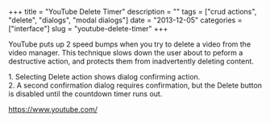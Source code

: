 +++
title = "YouTube Delete Timer"
description = ""
tags = ["crud actions", "delete", "dialogs", "modal dialogs"]
date = "2013-12-05"
categories = ["interface"]
slug = "youtube-delete-timer"
+++


<p>YouTube puts up 2 speed bumps when you try to delete a video from the video manager. This technique slows down the user about to peform a destructive action, and protects them from inadvertently deleting content.</p>

<div id="screens-full" class="clear"><div class="caption">1. Selecting Delete action shows dialog confirming action.</div><div class="fullimg clear"><a href="//media.konigi.com/interface/youtube-delete-1.png" class="group" rel="group" title="1. Selecting Delete action shows dialog confirming action."><img src="//media.konigi.com/interface/youtube-delete-1.png" alt="" class="img-responsive"></a></div></div><div id="screens-full" class="clear"><div class="caption">2. A second confirmation dialog requires confirmation, but the Delete button is disabled until the countdown timer runs out.</div><div class="fullimg clear"><a href="//media.konigi.com/interface/youtube-delete-2.png" class="group" rel="group" title="2. A second confirmation dialog requires confirmation, but the Delete button is disabled until the c..."><img src="//media.konigi.com/interface/youtube-delete-2.png" alt="" class="img-responsive"></a></div></div>        
<p><a href="https://www.youtube.com/">https://www.youtube.com/</a></p>

